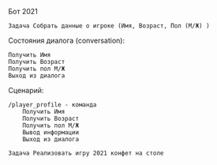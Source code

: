 Бот 2021

    Задача Собрать данные о игроке (Имя, Возраст, Пол (М/Ж) )

Состояния диалога (conversation):

    Получить Имя
    Получить Возраст
    Получить пол М/Ж
    Выход из диалога

Сценарий:

    /player_profile - команда
        Получить Имя
        Получить Возраст
        Получить пол М/Ж
        Вывод информации
        Выход из диалога

    Задача Реализовать игру 2021 конфет на столе
